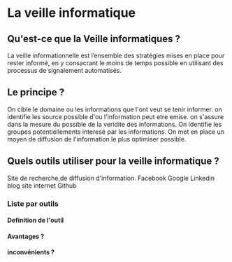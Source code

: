 # La veille informatique


## Qu'est-ce que la Veille informatiques ?

La veille informationnelle est l’ensemble des stratégies mises en place pour rester informé, en y consacrant le moins de temps possible 
en utilisant des processus de signalement automatisés.

## Le principe ?

On cible le domaine ou les informations que l'ont veut se tenir informer.
on identifie les source possible d'ou l'information peut etre emise.
on s'assure dans la mesure du possible de la veridite des informations.
On identifie les groupes potentiellements interesé par les informations.
On met en place un moyen de diffusion de l'information le plus optimiser possible.


## Quels outils utiliser pour la veille informatique ?

Site de recherche,de diffusion d'information.
Facebook
Google
Linkedin
blog
site internet
Github

### Liste par outils
#### Definition de l'outil
#### Avantages ?
#### inconvénients ?
